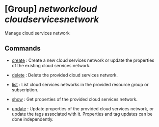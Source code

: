 # [Group] _networkcloud cloudservicesnetwork_

Manage cloud services network

## Commands

- [create](/Commands/networkcloud/cloudservicesnetwork/_create.md)
: Create a new cloud services network or update the properties of the existing cloud services network.

- [delete](/Commands/networkcloud/cloudservicesnetwork/_delete.md)
: Delete the provided cloud services network.

- [list](/Commands/networkcloud/cloudservicesnetwork/_list.md)
: List cloud services networks in the provided resource group or subscription.

- [show](/Commands/networkcloud/cloudservicesnetwork/_show.md)
: Get properties of the provided cloud services network.

- [update](/Commands/networkcloud/cloudservicesnetwork/_update.md)
: Update properties of the provided cloud services network, or update the tags associated with it. Properties and tag updates can be done independently.
